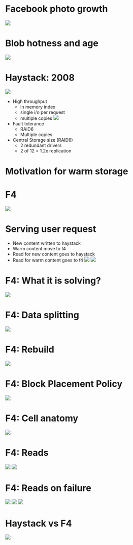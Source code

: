 # Facebook photo growth
![](assets/photo-stored.png)
# Blob hotness and age
![](assets/blob-hotness-and-age.png)
# Haystack: 2008
![](assets/haystack-vs-warm-storage.png)
- High throughput 
    - in memory index
    - single i/o per request
    - multiple copies
    ![](assets/haystack-2013.png)
- Fault tolerance 
    - RAID6
    - Multiple copies
- Central Storage size (RAID6)
    - 2 redundant drivers
    - 2 of 12 = 1.2x replication
# Motivation for warm storage
# F4
![](assets/f4.png)
# Serving user request
- New content written to haystack
- Warm content move to f4
- Read for new content goes to haystack
- Read for warm content goes to f4
![](assets/haystack-upload.png)
![](assets/f4-read.png)
# F4: What it is solving?
![](assets/f4-what-is-solving.png)
# F4: Data splitting
![](assets/f4-data-splitting.png)
# F4: Rebuild
![](assets/f4-rs-rebuild.png)
# F4: Block Placement Policy
![](assets/f4-block-placement.png)
# F4: Cell anatomy
![](assets/f4-cell-anatomy.png)
# F4: Reads
![](assets/f4-cell-1.png)
![](assets/f4-cell-2.png)
# F4: Reads on failure
![](assets/f4-data-center-failure.png)
![](assets/f4-failure-2.png)
![](assets/f4-read-3.png)
# Haystack vs F4
![](assets/h-vs-f4.png)
